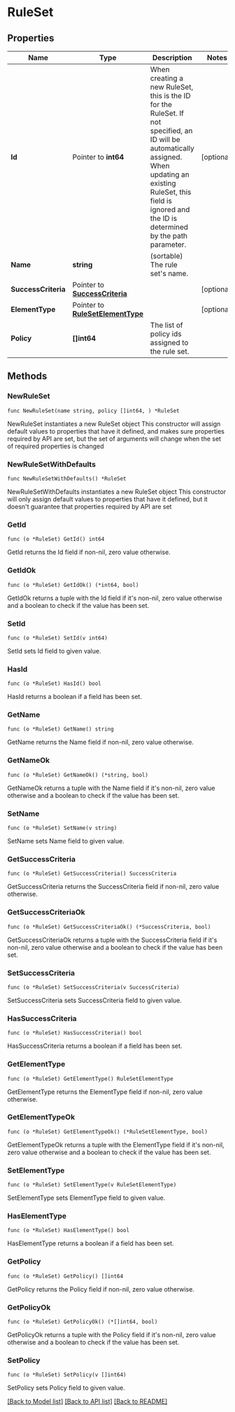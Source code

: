 # RuleSet

## Properties

Name | Type | Description | Notes
------------ | ------------- | ------------- | -------------
**Id** | Pointer to **int64** | When creating a new RuleSet, this is the ID for the RuleSet. If not specified, an ID will be automatically assigned. When updating an existing RuleSet, this field is ignored and the ID is determined by the path parameter. | [optional] 
**Name** | **string** | (sortable) The rule set&#39;s name. | 
**SuccessCriteria** | Pointer to [**SuccessCriteria**](SuccessCriteria.md) |  | [optional] 
**ElementType** | Pointer to [**RuleSetElementType**](RuleSetElementType.md) |  | [optional] 
**Policy** | **[]int64** | The list of policy ids assigned to the rule set. | 

## Methods

### NewRuleSet

`func NewRuleSet(name string, policy []int64, ) *RuleSet`

NewRuleSet instantiates a new RuleSet object
This constructor will assign default values to properties that have it defined,
and makes sure properties required by API are set, but the set of arguments
will change when the set of required properties is changed

### NewRuleSetWithDefaults

`func NewRuleSetWithDefaults() *RuleSet`

NewRuleSetWithDefaults instantiates a new RuleSet object
This constructor will only assign default values to properties that have it defined,
but it doesn't guarantee that properties required by API are set

### GetId

`func (o *RuleSet) GetId() int64`

GetId returns the Id field if non-nil, zero value otherwise.

### GetIdOk

`func (o *RuleSet) GetIdOk() (*int64, bool)`

GetIdOk returns a tuple with the Id field if it's non-nil, zero value otherwise
and a boolean to check if the value has been set.

### SetId

`func (o *RuleSet) SetId(v int64)`

SetId sets Id field to given value.

### HasId

`func (o *RuleSet) HasId() bool`

HasId returns a boolean if a field has been set.

### GetName

`func (o *RuleSet) GetName() string`

GetName returns the Name field if non-nil, zero value otherwise.

### GetNameOk

`func (o *RuleSet) GetNameOk() (*string, bool)`

GetNameOk returns a tuple with the Name field if it's non-nil, zero value otherwise
and a boolean to check if the value has been set.

### SetName

`func (o *RuleSet) SetName(v string)`

SetName sets Name field to given value.


### GetSuccessCriteria

`func (o *RuleSet) GetSuccessCriteria() SuccessCriteria`

GetSuccessCriteria returns the SuccessCriteria field if non-nil, zero value otherwise.

### GetSuccessCriteriaOk

`func (o *RuleSet) GetSuccessCriteriaOk() (*SuccessCriteria, bool)`

GetSuccessCriteriaOk returns a tuple with the SuccessCriteria field if it's non-nil, zero value otherwise
and a boolean to check if the value has been set.

### SetSuccessCriteria

`func (o *RuleSet) SetSuccessCriteria(v SuccessCriteria)`

SetSuccessCriteria sets SuccessCriteria field to given value.

### HasSuccessCriteria

`func (o *RuleSet) HasSuccessCriteria() bool`

HasSuccessCriteria returns a boolean if a field has been set.

### GetElementType

`func (o *RuleSet) GetElementType() RuleSetElementType`

GetElementType returns the ElementType field if non-nil, zero value otherwise.

### GetElementTypeOk

`func (o *RuleSet) GetElementTypeOk() (*RuleSetElementType, bool)`

GetElementTypeOk returns a tuple with the ElementType field if it's non-nil, zero value otherwise
and a boolean to check if the value has been set.

### SetElementType

`func (o *RuleSet) SetElementType(v RuleSetElementType)`

SetElementType sets ElementType field to given value.

### HasElementType

`func (o *RuleSet) HasElementType() bool`

HasElementType returns a boolean if a field has been set.

### GetPolicy

`func (o *RuleSet) GetPolicy() []int64`

GetPolicy returns the Policy field if non-nil, zero value otherwise.

### GetPolicyOk

`func (o *RuleSet) GetPolicyOk() (*[]int64, bool)`

GetPolicyOk returns a tuple with the Policy field if it's non-nil, zero value otherwise
and a boolean to check if the value has been set.

### SetPolicy

`func (o *RuleSet) SetPolicy(v []int64)`

SetPolicy sets Policy field to given value.



[[Back to Model list]](../README.md#documentation-for-models) [[Back to API list]](../README.md#documentation-for-api-endpoints) [[Back to README]](../README.md)



